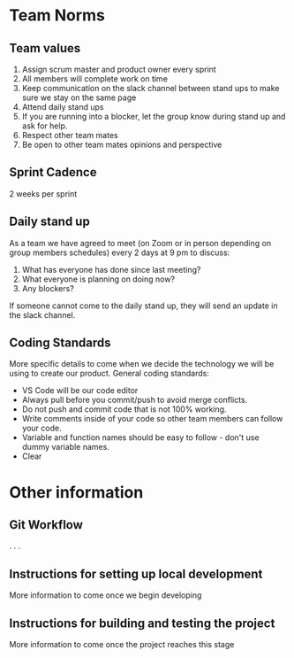 # Team Norms 

## Team values 
1.  Assign scrum master and product owner every sprint
2. All members will complete work on time
3. Keep communication on the slack channel between stand ups to make sure we stay on the same page
4. Attend daily stand ups 
5. If you are running into a blocker, let the group know during stand up and ask for help. 
6. Respect other team mates
7. Be open to other team mates opinions and perspective 

## Sprint Cadence
2 weeks per sprint

## Daily stand up 
As a team we have agreed to meet (on Zoom or in person depending on group members schedules) every 2 days at 9 pm to discuss: 
1. What has everyone has done since last meeting?
2. What everyone is planning on doing now?
3. Any blockers?

If someone cannot come to the daily stand up, they will send an update in the slack channel. 

## Coding Standards
More specific details to come when we decide the technology we will be using to create our product. 
General coding standards: 
- VS Code will be our code editor
-  Always pull before you commit/push to avoid merge conflicts. 
- Do not push and commit code that is not 100% working. 
- Write comments inside of your code so other team members can follow your code.
- Variable and function names should be easy to follow - don't use dummy variable names. 
- Clear 

# Other information


## Git Workflow 
. . . 


## Instructions for setting up local development 
More information to come once we begin developing 


## Instructions for building and testing the project 
More information to come once the project reaches this stage 


